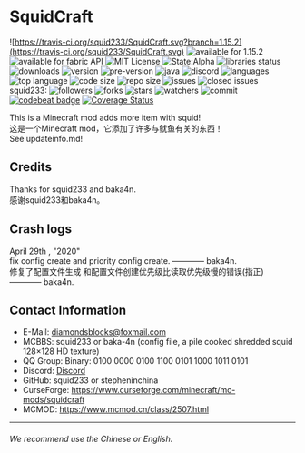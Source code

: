 # SquidCraft

![https://travis-ci.org/squid233/SquidCraft.svg?branch=1.15.2](https://travis-ci.org/squid233/SquidCraft.svg) 
![available for 1.15.2](https://img.shields.io/badge/available%20for-1.15.2-brightgreen) 
![available for fabric API](https://img.shields.io/badge/available%20for-fabric%20API-brightgreen)
![MIT License](https://img.shields.io/github/license/squid233/SquidCraft) 
![State:Alpha](https://img.shields.io/badge/state-Alpha-brightgreen)
![libraries status](https://img.shields.io/librariesio/github/FabricMC/Fabric)
![downloads](https://img.shields.io/github/downloads/squid233/SquidCraft/total)
![version](https://img.shields.io/github/v/release/squid233/SquidCraft)
![pre-version](https://img.shields.io/github/v/release/squid233/SquidCraft?include_prereleases)
![java](https://img.shields.io/badge/language-java-darkred)
![discord](https://img.shields.io/discord/699898538112450651)
![languages](https://img.shields.io/github/languages/count/squid233/SquidCraft)
![top language](https://img.shields.io/github/languages/top/squid233/SquidCraft)
![code size](https://img.shields.io/github/languages/code-size/squid233/SquidCraft)
![repo size](https://img.shields.io/github/repo-size/squid233/SquidCraft)
![issues](https://img.shields.io/github/issues-raw/squid233/SquidCraft)
![closed issues](https://img.shields.io/github/issues-closed-raw/squid233/SquidCraft)
squid233: ![followers](https://img.shields.io/github/followers/squid233?label=Follow&style=social)
![forks](https://img.shields.io/github/forks/squid233/SquidCraft?label=Fork&style=social)
![stars](https://img.shields.io/github/stars/squid233/SquidCraft?style=social)
![watchers](https://img.shields.io/github/watchers/squid233/SquidCraft?label=watch&style=social)
![commit](https://img.shields.io/github/commit-activity/y/squid233/SquidCraft)
[![codebeat badge](https://codebeat.co/badges/2080a55d-c058-41a6-9441-6fa6dcccd183)](https://codebeat.co/projects/github-com-squid233-squidcraft-1-15-x)
[![Coverage Status](https://coveralls.io/repos/github/squid233/SquidCraft/badge.svg)](https://coveralls.io/github/squid233/SquidCraft)

This is a Minecraft mod adds more item with squid!  
这是一个Minecraft mod，它添加了许多与鱿鱼有关的东西！  
See updateinfo.md!

## Credits

Thanks for squid233 and baka4n.  
感谢squid233和baka4n。

## Crash logs

April 29th , "2020"  
fix config create and priority config create. ———— baka4n.  
修复了配置文件生成 和配置文件创建优先级比读取优先级慢的错误(指正) ———— baka4n.  

## Contact Information

- E-Mail: diamondsblocks@foxmail.com
- MCBBS: squid233 or baka-4n (config file, a pile cooked shredded squid 128×128 HD texture)
- QQ Group: Binary: 0100 0000 0100 1100 0101 1000 1011 0101
- Discord: [Discord](https://discord.gg/yDrFqRU)
- GitHub: squid233 or stepheninchina
- CurseForge: https://www.curseforge.com/minecraft/mc-mods/squidcraft 
- MCMOD:  https://www.mcmod.cn/class/2507.html
---

###### We recommend use the Chinese or English.
